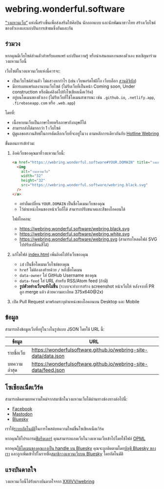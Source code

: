 # webring.wonderful.software

[“วงแหวนเว็บ”](https://webring.wonderful.software) แห่งนี้สร้างขึ้นเพื่อส่งเสริมให้ศิลปิน นักออกแบบ และนักพัฒนาชาวไทย สร้างเว็บไซต์ของตัวเองและแบ่งปันการเข้าชมซึ่งกันและกัน

## ร่วมวง

หากคุณมีเว็บไซต์ส่วนตัวสำหรับเผยแพร่ แบ่งปันความรู้ หรือนำเสนอผลงานของตัวเอง ขอเชิญมาร่วมวงแหวนเว็บนี้

เว็บไซต์ในวงแหวนเว็บแห่งนี้ควรจะ:

- เป็นเว็บไซต์ส่วนตัว ไม่แสวงหากำไร (เช่น เว็บพอร์ตโฟลิโอ เว็บบล็อก [สวนดิจิทัล](https://joelhooks.com/digital-garden))
- มีการเผยแพร่ผลงานบนเว็บไซต์ (ไม่รับเว็บที่เป็นหน้า Coming soon, Under construction หรือมีแค่ลิงค์ไปยังโซเชียลเน็ตเวิร์ค)
- อยู่บนโดเมนของตัวเอง (ไม่รับเว็บที่ใช้โดเมนสาธารณะ เช่น `.github.io`, `.netlify.app`, `.firebaseapp.com` หรือ `.web.app`)

โดยที่:

- เนื้อหาบนเว็บเป็นภาษาไทยหรือภาษาอังกฤษก็ได้
- สามารถส่งได้มากกว่า 1 เว็บไซต์
- ผู้ดูแลขอสงวนสิทธ์ในการคัดเลือกเว็บที่จะอยู่ในวง ตามหลักการเดียวกันกับ [Hotline Webring](https://hotlinewebring.club/#:~:text=Do%20you%20allow%20any%20website%20into%20Hotline%20Webring?)

ขั้นตอนการเข้าร่วม:

1. ลิงค์เว็บของคุณมาที่วงแหวนเว็บนี้:

   ```html
   <a href="https://webring.wonderful.software#YOUR.DOMAIN" title="วงแหวนเว็บ">
     <img
       alt="วงแหวนเว็บ"
       width="32"
       height="32"
       src="https://webring.wonderful.software/webring.black.svg"
     />
   </a>
   ```

   - อย่าลืมเปลี่ยน `YOUR.DOMAIN` เป็นชื่อโดเมนเว็บของคุณ
   - ไว้ตำแหน่งไหนของหน้าเว็บก็ได้ สามารถปรับขนาดและสีของไอคอนได้

   ไฟล์ไอคอน:

   - <https://webring.wonderful.software/webring.black.svg>
   - <https://webring.wonderful.software/webring.white.svg>
   - <https://webring.wonderful.software/webring.svg> (สามารถโหลดไฟล์ SVG ไปปรับเปลี่ยนสีได้)

2. แก้ไขไฟล์ [index.html](index.html) เพิ่มลิงค์ไปยังเว็บของคุณ

   - `id` เป็นชื่อโดเมนเว็บไซต์ของคุณ
   - `href` ไม่ต้องลงท้ายด้วย `/` หลังชื่อโดเมน
   - `data-owner` ใส่ GitHub Username ของคุณ
   - `data-feed` ใส่ URL สำหรับ RSS/Atom feed (ถ้ามี)
   - **รูปตัวอย่างเว็บจะยังไม่ขึ้น** (ระบบจะทำการสร้าง screenshot หน้าเว็บให้ หลังจากที่ PR ถูก merge แล้ว ด้วยความละเอียด 375x640@2x)

3. เปิด Pull Request มาพร้อมระบุตำแหน่งของไอคอนบน Desktop และ Mobile

## ข้อมูล

สามารถถึงข้อมูลเว็บที่อยู่ในวงในรูปแบบ JSON โดยใช้ URL นี้:

| ข้อมูล | URL |
| --- | --- |
| รายชื่อเว็บ | <https://wonderfulsoftware.github.io/webring-site-data/data.json> |
| บทความล่าสุด | <https://wonderfulsoftware.github.io/webring-site-data/feed.json> |

## โซเชียลเน็ตเวิร์ค

สามารถติดตามบทความใหม่จากสมาชิกในวงแหวนเว็บได้ผ่านทางช่องทางต่อไปนี้:

- [Facebook](https://www.facebook.com/webring.in.th)
- [Mastodon](https://mastodon.in.th/@webring)
- [Bluesky](https://bsky.app/profile/webring.in.th)

เราใช้[ระบบอัตโนมัติ](https://github.com/wonderfulsoftware/webring-social)ในการโพสต์บทความใหม่ขึ้นโซเชียลเน็ตเวิร์ค

หากคุณใช้โปรแกรม[ฟีดรีดเดอร์](https://th.wikipedia.org/wiki/%E0%B8%9F%E0%B8%B5%E0%B8%94%E0%B8%A3%E0%B8%B5%E0%B8%94%E0%B9%80%E0%B8%94%E0%B8%AD%E0%B8%A3%E0%B9%8C) คุณสามารถแอดเว็บในวงแหวนเว็บเข้าไปโดยใช้ไฟล์ [OPML](https://wonderfulsoftware.github.io/webring-site-data/feed.opml)

หากคุณ[ใช้โดเมนของคุณเองเป็น handle บน Bluesky](https://bsky.social/about/blog/4-28-2023-domain-handle-tutorial) คุณจะถูกติดตามโดย[บัญชี Bluesky ของเรา](https://bsky.app/profile/webring.in.th/follows) และถูกเพิ่มเข้าไปในรายชื่อ[สมาชิกวงแหวนเว็บบน Bluesky](https://bsky.app/profile/webring.in.th/lists/3l7kuilcstu2z) โดยอัตโนมัติ

## แรงบันดาลใจ

วงแหวนเว็บนี้ได้รับแรงบันดาลใจจาก [XXIIVV/webring](https://github.com/XXIIVV/webring)

